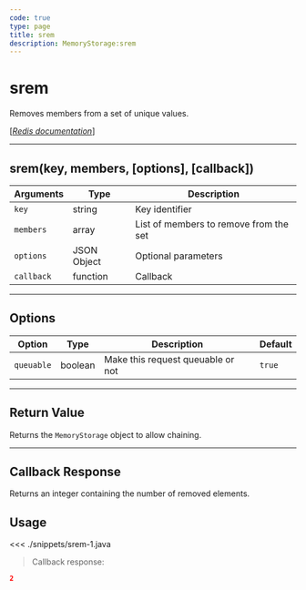 ```yaml
---
code: true
type: page
title: srem
description: MemoryStorage:srem
---
```


# srem

Removes members from a set of unique values.

[[_Redis documentation_]](https://redis.io/commands/srem)

---

## srem(key, members, [options], [callback])

| Arguments  | Type        | Description                            |
| ---------- | ----------- | -------------------------------------- |
| `key`      | string      | Key identifier                         |
| `members`  | array       | List of members to remove from the set |
| `options`  | JSON Object | Optional parameters                    |
| `callback` | function    | Callback                               |

---

## Options

| Option     | Type    | Description                       | Default |
| ---------- | ------- | --------------------------------- | ------- |
| `queuable` | boolean | Make this request queuable or not | `true`  |

---

## Return Value

Returns the `MemoryStorage` object to allow chaining.

---

## Callback Response

Returns an integer containing the number of removed elements.

## Usage

<<< ./snippets/srem-1.java

> Callback response:

```json
2
```
